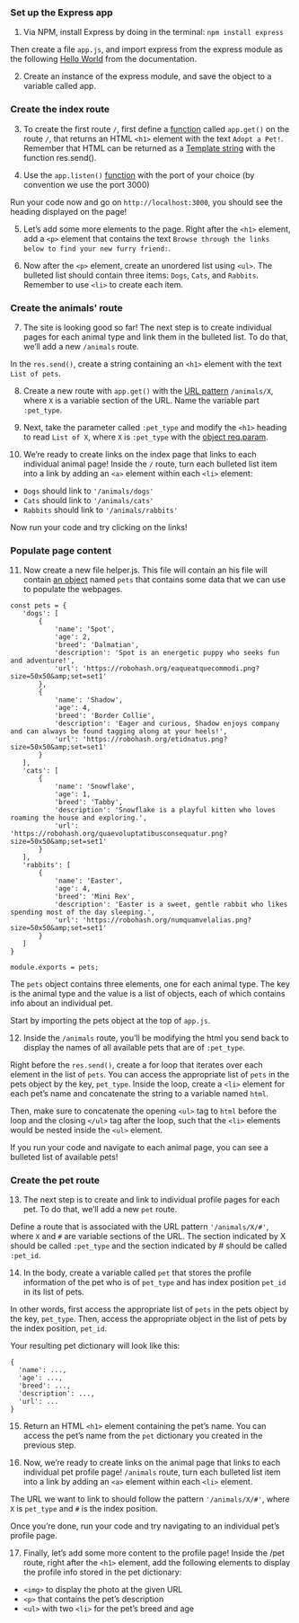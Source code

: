 ### Set up the Express app

1. Via NPM, install Express by doing in the terminal: `npm install express`

Then create a file `app.js`, and import express from the express module as the following [Hello World](https://expressjs.com/en/starter/hello-world.html) from the documentation.

2. Create an instance of the express module, and save the object to a variable called app.

### Create the index route

3. To create the first route `/`, first define a [function](http://expressjs.com/en/5x/api.html#app.get) called `app.get()` on the route `/`, that returns an HTML `<h1>` element with the text `Adopt a Pet!`. Remember that HTML can be returned as a [Template string](https://developer.mozilla.org/en-US/docs/Web/JavaScript/Reference/Template_literals) with the function res.send().

4. Use the `app.listen()` [function](http://expressjs.com/en/5x/api.html#app.listen_path_callback) with the port of your choice (by convention we use the port 3000)

Run your code now and go on `http://localhost:3000`, you should see the heading displayed on the page!

5. Let’s add some more elements to the page. Right after the `<h1>` element, add a `<p>` element that contains the text `Browse through the links below to find your new furry friend:`.

6. Now after the `<p>` element, create an unordered list using `<ul>`. The bulleted list should contain three items: `Dogs`, `Cats`, and `Rabbits`. Remember to use `<li>` to create each item.

### Create the animals’ route

7. The site is looking good so far! The next step is to create individual pages for each animal type and link them in the bulleted list. To do that, we’ll add a new `/animals` route.

In the `res.send()`, create a string containing an `<h1>` element with the text `List of pets`.

8. Create a new route with `app.get()` with the [URL pattern](http://expressjs.com/en/guide/routing.html#route-parameters) `/animals/X`, where `X` is a variable section of the URL. Name the variable part `:pet_type`.

9. Next, take the parameter called `:pet_type` and modify the `<h1>` heading to read `List of X`, where `X` is `:pet_type` with the [object req.param](http://expressjs.com/en/5x/api.html#req.params).

10. We’re ready to create links on the index page that links to each individual animal page! Inside the `/` route, turn each bulleted list item into a link by adding an `<a>` element within each `<li>` element:

- `Dogs` should link to `'/animals/dogs'`
- `Cats` should link to `'/animals/cats'`
- `Rabbits` should link to `'/animals/rabbits'`

Now run your code and try clicking on the links!

### Populate page content

11. Now create a new file helper.js. This file will contain an his file will contain [an object](https://gist.github.com/NideXTC/36b96abf552720ccb792d1e73c0c74d4) named `pets` that contains some data that we can use to populate the webpages.

```
const pets = {
   'dogs': [
       {
           'name': 'Spot',
           'age': 2,
           'breed': 'Dalmatian',
           'description': 'Spot is an energetic puppy who seeks fun and adventure!',
           'url': 'https://robohash.org/eaqueatquecommodi.png?size=50x50&amp;set=set1'
       },
       {
           'name': 'Shadow',
           'age': 4,
           'breed': 'Border Collie',
           'description': 'Eager and curious, Shadow enjoys company and can always be found tagging along at your heels!',
           'url': 'https://robohash.org/etidnatus.png?size=50x50&amp;set=set1'
       }
   ],
   'cats': [
       {
           'name': 'Snowflake',
           'age': 1,
           'breed': 'Tabby',
           'description': 'Snowflake is a playful kitten who loves roaming the house and exploring.',
           'url': 'https://robohash.org/quaevoluptatibusconsequatur.png?size=50x50&amp;set=set1'
       }
   ],
   'rabbits': [
       {
           'name': 'Easter',
           'age': 4,
           'breed': 'Mini Rex',
           'description': 'Easter is a sweet, gentle rabbit who likes spending most of the day sleeping.',
           'url': 'https://robohash.org/numquamvelalias.png?size=50x50&amp;set=set1'
       }
   ]
}

module.exports = pets;
```

The `pets` object contains three elements, one for each animal type. The key is the animal type and the value is a list of objects, each of which contains info about an individual pet.

Start by importing the pets object at the top of `app.js`.

12. Inside the `/animals` route, you’ll be modifying the html you send back to display the names of all available pets that are of `:pet_type`.

Right before the `res.send()`, create a for loop that iterates over each element in the list of `pets`. You can access the appropriate list of `pets` in the pets object by the key, `pet_type`. Inside the loop, create a `<li>` element for each pet’s name and concatenate the string to a variable named `html`.

Then, make sure to concatenate the opening `<ul>` tag to `html` before the loop and the closing `</ul>` tag after the loop, such that the `<li>` elements would be nested inside the `<ul>` element.

If you run your code and navigate to each animal page, you can see a bulleted list of available pets!

### Create the pet route

13. The next step is to create and link to individual profile pages for each pet. To do that, we’ll add a new `pet` route.

Define a route that is associated with the URL pattern `'/animals/X/#'`, where `X` and `#` are variable sections of the URL. The section indicated by X should be called `:pet_type` and the section indicated by # should be called `:pet_id`.

14. In the body, create a variable called `pet` that stores the profile information of the pet who is of `pet_type` and has index position `pet_id` in its list of pets.

In other words, first access the appropriate list of `pets` in the pets object by the key, `pet_type`. Then, access the appropriate object in the list of pets by the index position, `pet_id`.

Your resulting pet dictionary will look like this:

```
{
  'name': ...,
  'age': ...,
  'breed': ...,
  'description': ...,
  'url': ...
}
```

15. Return an HTML `<h1>` element containing the pet’s name. You can access the pet’s name from the `pet` dictionary you created in the previous step.

16. Now, we’re ready to create links on the animal page that links to each individual pet profile page! `/animals` route, turn each bulleted list item into a link by adding an `<a>` element within each `<li>` element.

The URL we want to link to should follow the pattern `'/animals/X/#'`, where `X` is `pet_type` and `#` is the index position.

Once you’re done, run your code and try navigating to an individual pet’s profile page.

17. Finally, let’s add some more content to the profile page! Inside the /pet route, right after the `<h1>` element, add the following elements to display the profile info stored in the pet dictionary:

- `<img>` to display the photo at the given URL
- `<p>` that contains the pet’s description
- `<ul>` with two `<li>` for the pet’s breed and age
